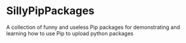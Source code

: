 # SillyPipPackages
 A collection of funny and useless Pip packages for demonstrating and learning how to use Pip to upload python packages
